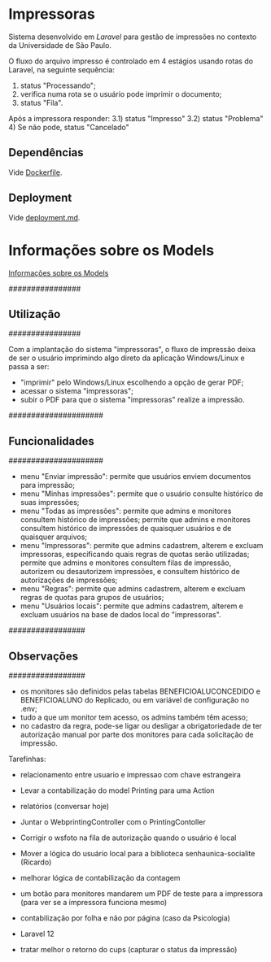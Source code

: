 # Impressoras

Sistema desenvolvido em *Laravel* para gestão de impressões no contexto da Universidade de São Paulo.

O fluxo do arquivo impresso é controlado em 4 estágios usando rotas do Laravel, na seguinte sequência:

1) status "Processando";
2) verifica numa rota se o usuário pode imprimir o documento;
3) status "Fila".

Após a impressora responder:
 3.1) status "Impresso"
 3.2) status "Problema"
4) Se não pode, status "Cancelado"

## Dependências
Vide [Dockerfile](Dockerfile).

## Deployment
Vide [deployment.md](deployment.md).

# Informações sobre os Models
[Informações sobre os Models](models.md)


################
## Utilização ##
################

Com a implantação do sistema "impressoras", o fluxo de impressão deixa de ser o usuário imprimindo algo direto da aplicação Windows/Linux e passa a ser:
- "imprimir" pelo Windows/Linux escolhendo a opção de gerar PDF;
- acessar o sistema "impressoras";
- subir o PDF para que o sistema "impressoras" realize a impressão.


#####################
## Funcionalidades ##
#####################

- menu "Enviar impressão": permite que usuários enviem documentos para impressão;
- menu "Minhas impressões": permite que o usuário consulte histórico de suas impressões;
- menu "Todas as impressões": permite que admins e monitores consultem histórico de impressões;
                              permite que admins e monitores consultem histórico de impressões de quaisquer usuários e de quaisquer arquivos;
- menu "Impressoras": permite que admins cadastrem, alterem e excluam impressoras, especificando quais regras de quotas serão utilizadas;
                      permite que admins e monitores consultem filas de impressão, autorizem ou desautorizem impressões, e consultem histórico de autorizações de impressões;
- menu "Regras": permite que admins cadastrem, alterem e excluam regras de quotas para grupos de usuários;
- menu "Usuários locais": permite que admins cadastrem, alterem e excluam usuários na base de dados local do "impressoras".


#################
## Observações ##
#################

- os monitores são definidos pelas tabelas BENEFICIOALUCONCEDIDO e BENEFICIOALUNO do Replicado, ou em variável de configuração no .env;
- tudo a que um monitor tem acesso, os admins também têm acesso;
- no cadastro da regra, pode-se ligar ou desligar a obrigatoriedade de ter autorização manual por parte dos monitores para cada solicitação de impressão.


Tarefinhas:

- relacionamento entre usuario e impressao com chave estrangeira
- Levar a contabilização do model Printing para uma Action
- relatórios (conversar hoje)

- Juntar o WebprintingController com o PrintingContoller
- Corrigir o wsfoto na fila de autorização quando o usuário é local
- Mover a lógica do usuário local para a biblioteca senhaunica-socialite (Ricardo)
- melhorar lógica de contabilização da contagem 
- um botão para monitores mandarem um PDF de teste para a impressora (para ver se a impressora funciona mesmo)
- contabilização por folha e não por página (caso da Psicologia)
- Laravel 12
- tratar melhor o retorno do cups (capturar o status da impressão)
